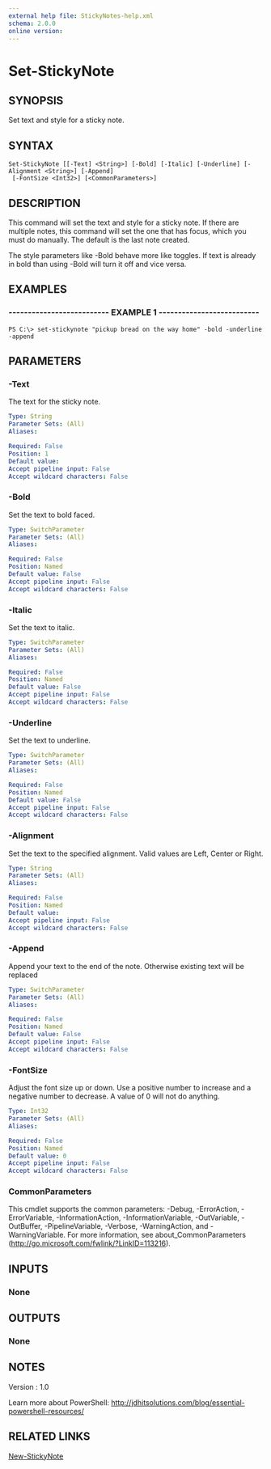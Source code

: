 ```yaml
---
external help file: StickyNotes-help.xml
schema: 2.0.0
online version: 
---
```


# Set-StickyNote
## SYNOPSIS
Set text and style for a sticky note.
## SYNTAX

```
Set-StickyNote [[-Text] <String>] [-Bold] [-Italic] [-Underline] [-Alignment <String>] [-Append]
 [-FontSize <Int32>] [<CommonParameters>]
```

## DESCRIPTION
This command will set the text and style for a sticky note.
If there are multiple notes, this command will set the one that has focus, which you must do manually.
The default is the last note created.

The style parameters like -Bold behave more like toggles.
If text is already in bold than using -Bold will turn it off and vice versa.
## EXAMPLES

### -------------------------- EXAMPLE 1 --------------------------
```
PS C:\> set-stickynote "pickup bread on the way home" -bold -underline -append
```

## PARAMETERS

### -Text
The text for the sticky note.

```yaml
Type: String
Parameter Sets: (All)
Aliases: 

Required: False
Position: 1
Default value: 
Accept pipeline input: False
Accept wildcard characters: False
```

### -Bold
Set the text to bold faced.

```yaml
Type: SwitchParameter
Parameter Sets: (All)
Aliases: 

Required: False
Position: Named
Default value: False
Accept pipeline input: False
Accept wildcard characters: False
```

### -Italic
Set the text to italic.

```yaml
Type: SwitchParameter
Parameter Sets: (All)
Aliases: 

Required: False
Position: Named
Default value: False
Accept pipeline input: False
Accept wildcard characters: False
```

### -Underline
Set the text to underline.

```yaml
Type: SwitchParameter
Parameter Sets: (All)
Aliases: 

Required: False
Position: Named
Default value: False
Accept pipeline input: False
Accept wildcard characters: False
```

### -Alignment
Set the text to the specified alignment. Valid values are Left, Center or Right.

```yaml
Type: String
Parameter Sets: (All)
Aliases: 

Required: False
Position: Named
Default value: 
Accept pipeline input: False
Accept wildcard characters: False
```

### -Append
Append your text to the end of the note.
Otherwise existing text will be replaced

```yaml
Type: SwitchParameter
Parameter Sets: (All)
Aliases: 

Required: False
Position: Named
Default value: False
Accept pipeline input: False
Accept wildcard characters: False
```

### -FontSize
Adjust the font size up or down. Use a positive number to increase
and a negative number to decrease. A value of 0 will not do 
anything.

```yaml
Type: Int32
Parameter Sets: (All)
Aliases: 

Required: False
Position: Named
Default value: 0
Accept pipeline input: False
Accept wildcard characters: False
```

### CommonParameters
This cmdlet supports the common parameters: -Debug, -ErrorAction, -ErrorVariable, -InformationAction, -InformationVariable, -OutVariable, -OutBuffer, -PipelineVariable, -Verbose, -WarningAction, and -WarningVariable. For more information, see about_CommonParameters (http://go.microsoft.com/fwlink/?LinkID=113216).

## INPUTS

### None

## OUTPUTS

### None

## NOTES
Version     : 1.0

Learn more about PowerShell:
http://jdhitsolutions.com/blog/essential-powershell-resources/
## RELATED LINKS

[New-StickyNote]()
